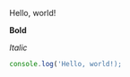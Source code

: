 Hello, world!

**Bold**

*Italic*

```javascript
console.log('Hello, world!);
```

<script>alert('Test!');</script>

